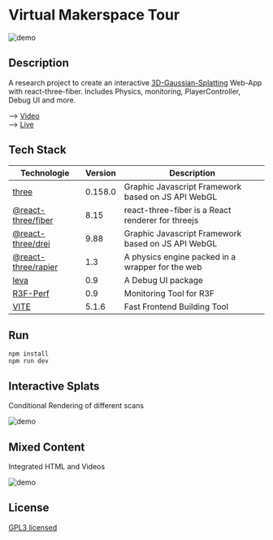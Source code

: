 # Virtual Makerspace Tour
![demo](public/assets/demo_1.gif)
## Description
A research project to create an interactive [3D-Gaussian-Splatting](https://repo-sam.inria.fr/fungraph/3d-gaussian-splatting/) Web-App with react-three-fiber. 
Includes Physics, monitoring, PlayerController, Debug UI and more.

--> [Video](https://vimeo.com/1024414563) <br>
--> [Live](https://3dgs-research.vercel.app)

## Tech Stack

| Technologie                                                       | Version | Description                                        |
|-------------------------------------------------------------------|---------|----------------------------------------------------|
| [three](https://threejs.org/)                                     | 0.158.0 | Graphic Javascript Framework based on JS API WebGL |
| [@react-three/fiber](https://github.com/pmndrs/react-three-fiber) | 8.15    | react-three-fiber is a React renderer for threejs  |
| [@react-three/drei](https://github.com/pmndrs/drei)               | 9.88    | Graphic Javascript Framework based on JS API WebGL |
| [@react-three/rapier](https://github.com/pmndrs/react-three-rapier)| 1.3     | A physics engine packed in a wrapper for the web  |
| [leva](https://github.com/pmndrs/leva)                            | 0.9     | A Debug UI package                                 |
| [R3F-Perf](https://www.npmjs.com/package/r3f-perf)                            | 0.9     | Monitoring Tool for R3F                |
| [VITE](https://vitejs.dev/)                                       | 5.1.6   | Fast Frontend Building Tool                        |


## Run

```
npm install
npm run dev
```

## Interactive Splats
Conditional Rendering of different scans

![demo](public/assets/demo_2.gif)

## Mixed Content
Integrated HTML and Videos

![demo](public/assets/demo_3.gif)


## License
[GPL3 licensed](LICENSE)
